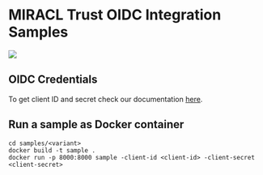 # MIRACL Trust OIDC Integration Samples

![](https://github.com/miracl/oidc-samples/workflows/Go-sample/badge.svg)

## OIDC Credentials

To get client ID and secret check our documentation [here](https://docs.miracl.cloud/get-started/#client-id-and-secret).

## Run a sample as Docker container

```
cd samples/<variant>
docker build -t sample .
docker run -p 8000:8000 sample -client-id <client-id> -client-secret <client-secret>
```
